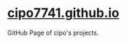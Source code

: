 [cipo7741.github.io](http://cipo7741.github.io)
==================

GitHub Page of cipo's projects.
